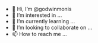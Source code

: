 - 👋 Hi, I’m @godwinmonis
- 👀 I’m interested in ...
- 🌱 I’m currently learning ...
- 💞️ I’m looking to collaborate on ...
- 📫 How to reach me ...

<!---
godwinmonis/godwinmonis is a ✨ special ✨ repository because its `README.md` (this file) appears on your GitHub profile.
You can click the Preview link to take a look at your changes.
--->
